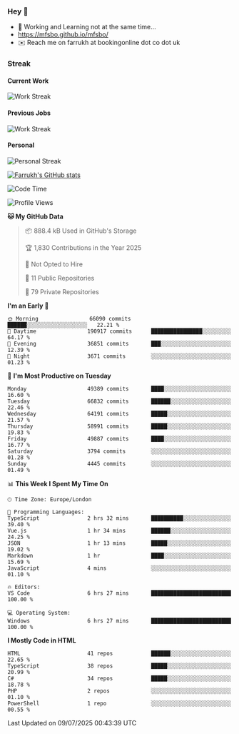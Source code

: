 ### Hey 👋

- 🏃 Working and Learning not at the same time...
- https://mfsbo.github.io/mfsbo/
- ✉️ Reach me on farrukh at bookingonline dot co dot uk

### Streak
#### Current Work
![Work Streak](https://streak-stats.demolab.com/?user=mfsbo)
#### Previous Jobs
![Work Streak](https://streak-stats.demolab.com/?user=farrukhcw)
#### Personal
![Personal Streak](https://streak-stats.demolab.com/?user=farrukhsubhani)

[![Farrukh's GitHub stats](https://github-readme-stats.vercel.app/api?username=mfsbo&hide=stars&count_private=true)](https://github.com/mfsbo/)

<!--START_SECTION:waka-->
![Code Time](http://img.shields.io/badge/Code%20Time-956%20hrs%2054%20mins-blue)

![Profile Views](http://img.shields.io/badge/Profile%20Views-0-blue)

**🐱 My GitHub Data** 

> 📦 888.4 kB Used in GitHub's Storage 
 > 
> 🏆 1,830 Contributions in the Year 2025
 > 
> 🚫 Not Opted to Hire
 > 
> 📜 11 Public Repositories 
 > 
> 🔑 79 Private Repositories 
 > 
**I'm an Early 🐤** 

```text
🌞 Morning                66090 commits       ██████░░░░░░░░░░░░░░░░░░░   22.21 % 
🌆 Daytime                190917 commits      ████████████████░░░░░░░░░   64.17 % 
🌃 Evening                36851 commits       ███░░░░░░░░░░░░░░░░░░░░░░   12.39 % 
🌙 Night                  3671 commits        ░░░░░░░░░░░░░░░░░░░░░░░░░   01.23 % 
```
📅 **I'm Most Productive on Tuesday** 

```text
Monday                   49389 commits       ████░░░░░░░░░░░░░░░░░░░░░   16.60 % 
Tuesday                  66832 commits       ██████░░░░░░░░░░░░░░░░░░░   22.46 % 
Wednesday                64191 commits       █████░░░░░░░░░░░░░░░░░░░░   21.57 % 
Thursday                 58991 commits       █████░░░░░░░░░░░░░░░░░░░░   19.83 % 
Friday                   49887 commits       ████░░░░░░░░░░░░░░░░░░░░░   16.77 % 
Saturday                 3794 commits        ░░░░░░░░░░░░░░░░░░░░░░░░░   01.28 % 
Sunday                   4445 commits        ░░░░░░░░░░░░░░░░░░░░░░░░░   01.49 % 
```


📊 **This Week I Spent My Time On** 

```text
🕑︎ Time Zone: Europe/London

💬 Programming Languages: 
TypeScript               2 hrs 32 mins       ██████████░░░░░░░░░░░░░░░   39.40 % 
Vue.js                   1 hr 34 mins        ██████░░░░░░░░░░░░░░░░░░░   24.25 % 
JSON                     1 hr 13 mins        █████░░░░░░░░░░░░░░░░░░░░   19.02 % 
Markdown                 1 hr                ████░░░░░░░░░░░░░░░░░░░░░   15.69 % 
JavaScript               4 mins              ░░░░░░░░░░░░░░░░░░░░░░░░░   01.10 % 

🔥 Editors: 
VS Code                  6 hrs 27 mins       █████████████████████████   100.00 % 

💻 Operating System: 
Windows                  6 hrs 27 mins       █████████████████████████   100.00 % 
```

**I Mostly Code in HTML** 

```text
HTML                     41 repos            ██████░░░░░░░░░░░░░░░░░░░   22.65 % 
TypeScript               38 repos            █████░░░░░░░░░░░░░░░░░░░░   20.99 % 
C#                       34 repos            █████░░░░░░░░░░░░░░░░░░░░   18.78 % 
PHP                      2 repos             ░░░░░░░░░░░░░░░░░░░░░░░░░   01.10 % 
PowerShell               1 repo              ░░░░░░░░░░░░░░░░░░░░░░░░░   00.55 % 
```




 Last Updated on 09/07/2025 00:43:39 UTC
<!--END_SECTION:waka-->
<!--
**mfsbo/mfsbo** is a ✨ _special_ ✨ repository because its `README.md` (this file) appears on your GitHub profile.

Here are some ideas to get you started:

- 🔭 I’m currently working on ...
- 🌱 I’m currently learning ...
- 👯 I’m looking to collaborate on ...
- 🤔 I’m looking for help with ...
- 💬 Ask me about ...
- 📫 How to reach me: ...
- 😄 Pronouns: ...
- ⚡ Fun fact: ...
-->

